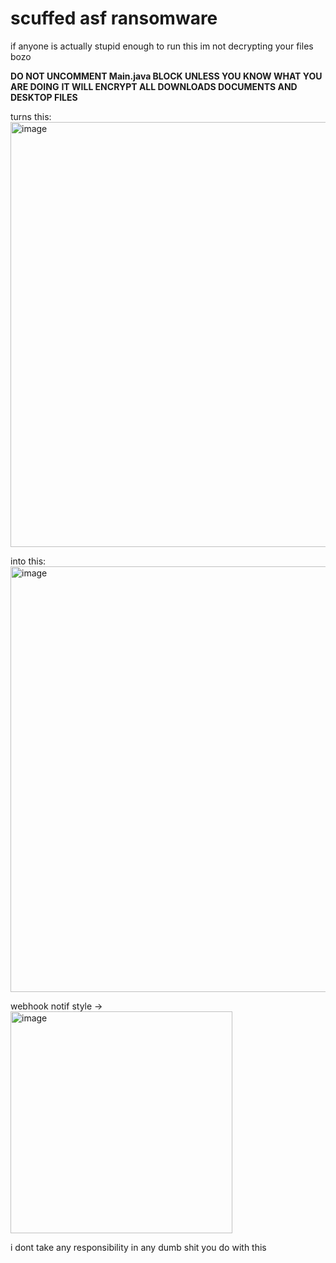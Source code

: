 # scuffed asf ransomware
if anyone is actually stupid enough to run this im not decrypting your files bozo

**DO NOT UNCOMMENT Main.java BLOCK UNLESS YOU KNOW WHAT YOU ARE DOING**
**IT WILL ENCRYPT ALL DOWNLOADS DOCUMENTS AND DESKTOP FILES**

turns this: <img width="680" alt="image" src="https://user-images.githubusercontent.com/107413987/192915907-bf8c2374-0b23-40bc-834b-7738917bef5e.png">

into this:<img width="681" alt="image" src="https://user-images.githubusercontent.com/107413987/192916178-ed90a5b7-eaa3-451a-8df5-fdb32bb66930.png">



webhook notif style ->
<img width="355" alt="image" src="https://user-images.githubusercontent.com/107413987/193264669-fd3736e5-f77f-4d84-b5c3-5575feca3163.png">

i dont take any responsibility in any dumb shit you do with this



